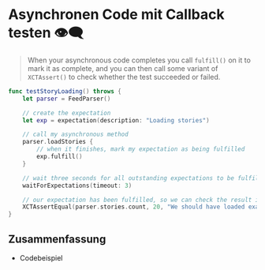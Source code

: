 # Asynchronen Code mit Callback testen 👁️‍🗨️

> When your asynchronous code completes you call  `fulfill()`  on it to mark it as complete, and you can then call some variant of  `XCTAssert()`  to check whether the test succeeded or failed.

```swift
func testStoryLoading() throws {
    let parser = FeedParser()

    // create the expectation
    let exp = expectation(description: "Loading stories")

    // call my asynchronous method
    parser.loadStories {
        // when it finishes, mark my expectation as being fulfilled
        exp.fulfill()
    }

    // wait three seconds for all outstanding expectations to be fulfilled
    waitForExpectations(timeout: 3)

    // our expectation has been fulfilled, so we can check the result is correct
    XCTAssertEqual(parser.stories.count, 20, "We should have loaded exactly 20 stories.")
}
```


## Zusammenfassung
- Codebeispiel
